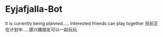 # Eyjafjalla-Bot
It is currently being planned..... Interested friends can play together
目前正在计划中.....感兴趣朋友可以一起玩玩
